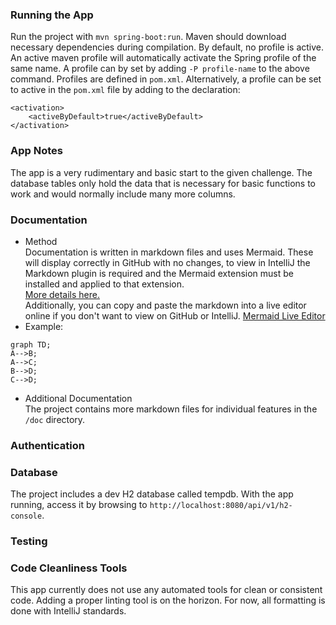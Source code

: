 ### Running the App
Run the project with `mvn spring-boot:run`. Maven should download necessary dependencies during compilation. By default, no profile is active. An active maven profile will automatically activate the  Spring profile of the same name. A profile can by set by adding `-P profile-name` to the above command. Profiles are defined in `pom.xml`. Alternatively, a profile can be set to active in the `pom.xml` file by adding to the declaration:
```
<activation>
    <activeByDefault>true</activeByDefault>
</activation>
```

### App Notes
The app is a very rudimentary and basic start to the given challenge. The database tables only hold the data that is necessary for basic functions to work and would normally include many more columns. 

### Documentation
- Method  
Documentation is written in markdown files and uses Mermaid. These will display correctly in GitHub with no changes, to view in IntelliJ the Markdown plugin is required and the Mermaid extension must be installed and applied to that extension.  
[More details here.](https://www.jetbrains.com/help/idea/markdown.html#diagrams)  
Additionally, you can copy and paste the markdown into a live editor online if you don't want to view on GitHub or IntelliJ.
[Mermaid Live Editor](https://mermaid.live/)  
- Example:

```mermaid
graph TD;
A-->B;
A-->C;
B-->D;
C-->D;
```  
- Additional Documentation  
The project contains more markdown files for individual features in the `/doc` directory.

### Authentication

### Database
The project includes a dev H2 database called tempdb. With the app running, access it by browsing to `http://localhost:8080/api/v1/h2-console`.

### Testing

### Code Cleanliness Tools
This app currently does not use any automated tools for clean or consistent code.  Adding a proper linting tool is on the horizon.  For now, all formatting is done with IntelliJ standards.